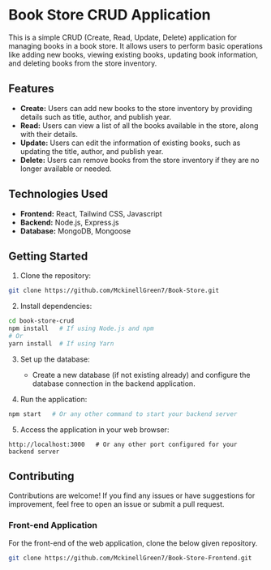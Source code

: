 # Book Store CRUD Application

This is a simple CRUD (Create, Read, Update, Delete) application for managing books in a book store. It allows users to perform basic operations like adding new books, viewing existing books, updating book information, and deleting books from the store inventory.

## Features

- **Create:** Users can add new books to the store inventory by providing details such as title, author,  and publish year.
- **Read:** Users can view a list of all the books available in the store, along with their details.
- **Update:** Users can edit the information of existing books, such as updating the title, author, and publish year.
- **Delete:** Users can remove books from the store inventory if they are no longer available or needed.

## Technologies Used

- **Frontend:** React, Tailwind CSS, Javascript
- **Backend:** Node.js, Express.js 
- **Database:** MongoDB, Mongoose

## Getting Started

1. Clone the repository:

```bash
git clone https://github.com/MckinellGreen7/Book-Store.git
```

2. Install dependencies:

```bash
cd book-store-crud
npm install   # If using Node.js and npm
# Or
yarn install  # If using Yarn
```

3. Set up the database:
   - Create a new database (if not existing already) and configure the database connection in the backend application.

4. Run the application:

```bash
npm start   # Or any other command to start your backend server
```

5. Access the application in your web browser:

```
http://localhost:3000   # Or any other port configured for your backend server
```

## Contributing

Contributions are welcome! If you find any issues or have suggestions for improvement, feel free to open an issue or submit a pull request.

### Front-end Application

For the front-end of the web application, clone the below given repository.

```bash
git clone https://github.com/MckinellGreen7/Book-Store-Frontend.git
```

